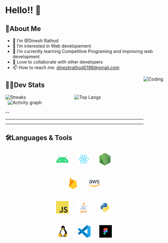 

# Hello!! 👋


## 🤘About Me

- 👋 I’m @Dinesh Rathod
- 👀 I’m interested in Web developement
- 🌱 I’m currently learning Competitive Programing and improving web development
- 🤝 Love to collaborate with other developers
- 📫 How to reach me: [dineshrathod0198@gmail.com](mailto:dineshrathod0198+github@gmail.com)

<img align="right" alt="Coding" height="200" src="https://media.giphy.com/media/Y4ak9Ki2GZCbJxAnJD/giphy.gif">


## 👨‍🎓️️Dev Stats

<div style="display: flex; flex-direction: row;">
<img src="https://github-readme-streak-stats.herokuapp.com/?user=codewithdinesh&theme=gotham" alt="Streaks" width="50%" />
<img src="https://github-readme-stats.vercel.app/api?username=codewithdinesh&theme=gotham&show_icons=true" alt="Top Langs" width="50%" />
</div>
&nbsp;
<img src="https://activity-graph.herokuapp.com/graph?username=codewithdinesh&theme=gotham" alt="Activity graph" />


--

---


---

## 🛠️Languages & Tools

<p align="center">
  <img align="center" title="Android" style="margin: 10px" src="https://raw.githubusercontent.com/github/explore/8baf984947f4d9c32006bd03fa4c51ff91aadf8d/topics/android/android.png" alt="Android" width="40" />&nbsp;
  <img align="center" title="React" style="margin: 10px" src="https://raw.githubusercontent.com/github/explore/80688e429a7d4ef2fca1e82350fe8e3517d3494d/topics/react/react.png" alt="React" width="40"  />&nbsp;
    <img align="center" title="Node.js" style="margin: 10px" src="https://raw.githubusercontent.com/github/explore/cebd63002168a05a6a642f309227eefeccd92950/topics/nodejs/nodejs.png" alt="Node.js" width="40"  />&nbsp;
   <br/><br/>
  <img align="center" title="Firebase" style="margin: 10px" src="https://raw.githubusercontent.com/github/explore/cebd63002168a05a6a642f309227eefeccd92950/topics/firebase/firebase.png" alt="Firebase" width="40"  />&nbsp;
  <img align="center" title="AWS" style="margin: 10px" src="https://raw.githubusercontent.com/github/explore/fbceb94436312b6dacde68d122a5b9c7d11f9524/topics/aws/aws.png" alt="AWS" width="40"  />&nbsp;
    <br/><br/>
    <img align="center" title="Javascript" style="margin: 10px" src="https://raw.githubusercontent.com/github/explore/80688e429a7d4ef2fca1e82350fe8e3517d3494d/topics/javascript/javascript.png" alt="JavaScript" width="40"  />&nbsp;
  <img align="center" title="Java" style="margin: 10px" src="https://raw.githubusercontent.com/github/explore/5b3600551e122a3277c2c5368af2ad5725ffa9a1/topics/java/java.png" alt="Java" width="40"  />&nbsp;
  <img align="center" title="Python" style="margin: 10px" src="https://raw.githubusercontent.com/github/explore/80688e429a7d4ef2fca1e82350fe8e3517d3494d/topics/python/python.png" alt="Python" width="40"  />&nbsp;
   <br/><br/>
  <img align="center" title="Linux" style="margin: 10px" src="https://raw.githubusercontent.com/github/explore/80688e429a7d4ef2fca1e82350fe8e3517d3494d/topics/linux/linux.png" alt="Linux" width="40"  />&nbsp;
  <img align="center" title="Visual Studio Code" style="margin: 10px" src="https://raw.githubusercontent.com/github/explore/bbd48b997e8d0bef63f676eca4da5e1f76487b56/topics/visual-studio-code/visual-studio-code.png" alt="Visual Studio Code" width="40"  />&nbsp;
  <img align="center" title="Figma" style="margin: 10px" src="https://raw.githubusercontent.com/github/explore/05d0f0dfceafd861bdf2b53559399dae7b2e2d8b/topics/figma/figma.png" alt="Figma" width="40"  />
</p>
